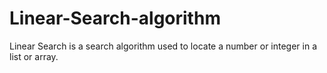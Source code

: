 # Linear-Search-algorithm
Linear Search is a search algorithm used to locate a number or integer in a list or array.
